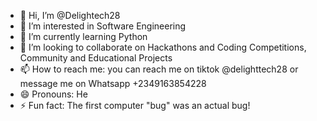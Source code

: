 - 👋 Hi, I’m @Delightech28
- 👀 I’m interested in Software Engineering 
- 🌱 I’m currently learning Python 
- 💞️ I’m looking to collaborate on Hackathons and Coding Competitions, 
Community and Educational Projects
- 📫 How to reach me: you can reach me on tiktok @delighttech28 or message me on Whatsapp +2349163854228
- 😄 Pronouns: He
- ⚡ Fun fact: The first computer "bug" was an actual bug!

<!---
Delightech28/Delightech28 is a ✨ special ✨ repository because its `README.md` (this file) appears on your GitHub profile.
You can click the Preview link to take a look at your changes.
--->

